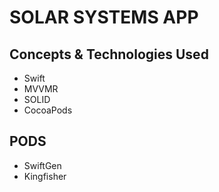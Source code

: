 # SOLAR SYSTEMS APP

## Concepts & Technologies Used
- Swift
- MVVMR
- SOLID
- CocoaPods

## PODS
- SwiftGen
- Kingfisher
